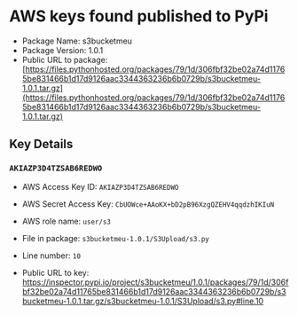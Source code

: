 # AWS keys found published to PyPi

* Package Name: s3bucketmeu
* Package Version: 1.0.1
* Public URL to package: [https://files.pythonhosted.org/packages/79/1d/306fbf32be02a74d11765be831466b1d17d9126aac3344363236b6b0729b/s3bucketmeu-1.0.1.tar.gz](https://files.pythonhosted.org/packages/79/1d/306fbf32be02a74d11765be831466b1d17d9126aac3344363236b6b0729b/s3bucketmeu-1.0.1.tar.gz)

## Key Details

### `AKIAZP3D4TZSAB6REDWO`

* AWS Access Key ID: `AKIAZP3D4TZSAB6REDWO`
* AWS Secret Access Key: `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` 
* AWS role name: `user/s3`
* File in package: `s3bucketmeu-1.0.1/S3Upload/s3.py`
* Line number: `10`

* Public URL to key: https://inspector.pypi.io/project/s3bucketmeu/1.0.1/packages/79/1d/306fbf32be02a74d11765be831466b1d17d9126aac3344363236b6b0729b/s3bucketmeu-1.0.1.tar.gz/s3bucketmeu-1.0.1/S3Upload/s3.py#line.10


